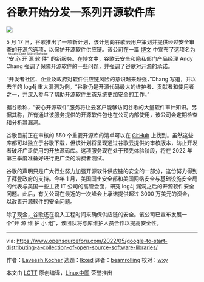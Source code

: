 [#]: subject: "Google To Start Distributing A Collection Of Open Source Software libraries"
[#]: via: "https://www.opensourceforu.com/2022/05/google-to-start-distributing-a-collection-of-open-source-software-libraries/"
[#]: author: "Laveesh Kocher https://www.opensourceforu.com/author/laveesh-kocher/"
[#]: collector: "lkxed"
[#]: translator: "beamrolling"
[#]: reviewer: "wxy"
[#]: publisher: "wxy"
[#]: url: "https://linux.cn/article-14641-1.html"

谷歌开始分发一系列开源软件库
======

![](https://img.linux.net.cn/data/attachment/album/202205/27/104331cwwqji26wlwwfw2n.jpg)

5 月 17 日，谷歌推出了一项新计划，该计划向谷歌云用户策划并提供经过安全审查的开源包选项，以保护开源软件供应链。该公司在一篇 [博文][2] 中宣布了这项名为 “<ruby>安心开源软件<rt>Assured Open Source Software</rt></ruby>” 的新服务。在博文中，谷歌云安全和隐私部门产品经理 Andy Chang 强调了保障开源软件的一些问题，并强调了谷歌对开源的承诺。

“开发者社区、企业及政府对软件供应链风险的意识越来越强，”Chang 写道，并以去年的 log4j 重大漏洞为例。“谷歌仍是开源代码最大的维护者、贡献者和使用者之一，并深入参与了帮助开源软件生态系统更加安全的工作。”

据谷歌称，“安心开源软件”服务将让云客户能够访问谷歌的大量软件审计知识。另据其称，所有通过该服务提供的开源软件包也在公司内部使用，该公司会定期检查和分析其漏洞。

谷歌目前正在审核的 550 个重要开源库的清单可以在 [GitHub][3] 上找到。虽然这些库都可以独立于谷歌下载，但该计划将呈现通过谷歌云提供的审核版本，防止开发者破坏广泛使用的开放源码库。这项服务现在处于预先体验阶段，将在 2022 年第三季度准备好进行更广泛的消费者测试。

谷歌的声明只是广大行业努力加强开源软件供应链的安全的一部分，这份努力得到了拜登政府的支持。今年 1 月，美国国土安全部和美国网络安全与基础设施安全局的代表与美国一些主要 IT 公司的高管会面，研究 log4j 漏洞之后的开源软件安全问题。此后，有关公司在最近的一次峰会上承诺提供超过 3000 万美元的资金，以改善开源软件的安全问题。

除了现金，谷歌还在投入工程时间来确保供应链的安全。该公司已宣布发展一个“<ruby>开源维护小组<rt>Open Source Maintenance Crew</rt></ruby>”，该团队将与库维护人员合作以提高安全性。

--------------------------------------------------------------------------------

via: https://www.opensourceforu.com/2022/05/google-to-start-distributing-a-collection-of-open-source-software-libraries/

作者：[Laveesh Kocher][a]
选题：[lkxed][b]
译者：[beamrolling](https://github.com/beamrolling)
校对：[wxy](https://github.com/wxy)

本文由 [LCTT](https://github.com/LCTT/TranslateProject) 原创编译，[Linux中国](https://linux.cn/) 荣誉推出

[a]: https://www.opensourceforu.com/author/laveesh-kocher/
[b]: https://github.com/lkxed
[1]: https://www.opensourceforu.com/wp-content/uploads/2022/05/google3-1-e1652863988525.jpg
[2]: https://cloud.google.com/blog/products/identity-security/introducing-assured-open-source-software-service
[3]: https://github.com/google/oss-fuzz/tree/master/projects

